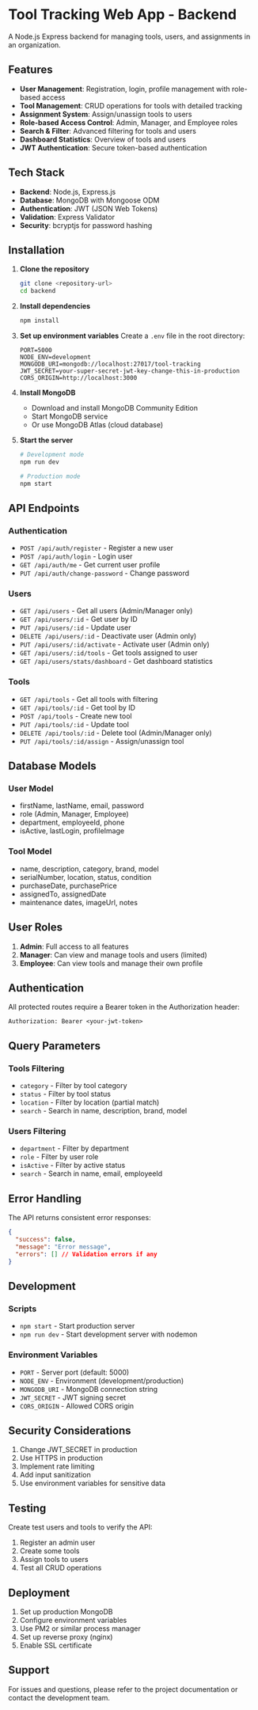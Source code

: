 # Tool Tracking Web App - Backend

A Node.js Express backend for managing tools, users, and assignments in an organization.

## Features

- **User Management**: Registration, login, profile management with role-based access
- **Tool Management**: CRUD operations for tools with detailed tracking
- **Assignment System**: Assign/unassign tools to users
- **Role-based Access Control**: Admin, Manager, and Employee roles
- **Search & Filter**: Advanced filtering for tools and users
- **Dashboard Statistics**: Overview of tools and users
- **JWT Authentication**: Secure token-based authentication

## Tech Stack

- **Backend**: Node.js, Express.js
- **Database**: MongoDB with Mongoose ODM
- **Authentication**: JWT (JSON Web Tokens)
- **Validation**: Express Validator
- **Security**: bcryptjs for password hashing

## Installation

1. **Clone the repository**
   ```bash
   git clone <repository-url>
   cd backend
   ```

2. **Install dependencies**
   ```bash
   npm install
   ```

3. **Set up environment variables**
   Create a `.env` file in the root directory:
   ```env
   PORT=5000
   NODE_ENV=development
   MONGODB_URI=mongodb://localhost:27017/tool-tracking
   JWT_SECRET=your-super-secret-jwt-key-change-this-in-production
   CORS_ORIGIN=http://localhost:3000
   ```

4. **Install MongoDB**
   - Download and install MongoDB Community Edition
   - Start MongoDB service
   - Or use MongoDB Atlas (cloud database)

5. **Start the server**
   ```bash
   # Development mode
   npm run dev

   # Production mode
   npm start
   ```

## API Endpoints

### Authentication
- `POST /api/auth/register` - Register a new user
- `POST /api/auth/login` - Login user
- `GET /api/auth/me` - Get current user profile
- `PUT /api/auth/change-password` - Change password

### Users
- `GET /api/users` - Get all users (Admin/Manager only)
- `GET /api/users/:id` - Get user by ID
- `PUT /api/users/:id` - Update user
- `DELETE /api/users/:id` - Deactivate user (Admin only)
- `PUT /api/users/:id/activate` - Activate user (Admin only)
- `GET /api/users/:id/tools` - Get tools assigned to user
- `GET /api/users/stats/dashboard` - Get dashboard statistics

### Tools
- `GET /api/tools` - Get all tools with filtering
- `GET /api/tools/:id` - Get tool by ID
- `POST /api/tools` - Create new tool
- `PUT /api/tools/:id` - Update tool
- `DELETE /api/tools/:id` - Delete tool (Admin/Manager only)
- `PUT /api/tools/:id/assign` - Assign/unassign tool

## Database Models

### User Model
- firstName, lastName, email, password
- role (Admin, Manager, Employee)
- department, employeeId, phone
- isActive, lastLogin, profileImage

### Tool Model
- name, description, category, brand, model
- serialNumber, location, status, condition
- purchaseDate, purchasePrice
- assignedTo, assignedDate
- maintenance dates, imageUrl, notes

## User Roles

1. **Admin**: Full access to all features
2. **Manager**: Can view and manage tools and users (limited)
3. **Employee**: Can view tools and manage their own profile

## Authentication

All protected routes require a Bearer token in the Authorization header:
```
Authorization: Bearer <your-jwt-token>
```

## Query Parameters

### Tools Filtering
- `category` - Filter by tool category
- `status` - Filter by tool status
- `location` - Filter by location (partial match)
- `search` - Search in name, description, brand, model

### Users Filtering
- `department` - Filter by department
- `role` - Filter by user role
- `isActive` - Filter by active status
- `search` - Search in name, email, employeeId

## Error Handling

The API returns consistent error responses:
```json
{
  "success": false,
  "message": "Error message",
  "errors": [] // Validation errors if any
}
```

## Development

### Scripts
- `npm start` - Start production server
- `npm run dev` - Start development server with nodemon

### Environment Variables
- `PORT` - Server port (default: 5000)
- `NODE_ENV` - Environment (development/production)
- `MONGODB_URI` - MongoDB connection string
- `JWT_SECRET` - JWT signing secret
- `CORS_ORIGIN` - Allowed CORS origin

## Security Considerations

1. Change JWT_SECRET in production
2. Use HTTPS in production
3. Implement rate limiting
4. Add input sanitization
5. Use environment variables for sensitive data

## Testing

Create test users and tools to verify the API:

1. Register an admin user
2. Create some tools
3. Assign tools to users
4. Test all CRUD operations

## Deployment

1. Set up production MongoDB
2. Configure environment variables
3. Use PM2 or similar process manager
4. Set up reverse proxy (nginx)
5. Enable SSL certificate

## Support

For issues and questions, please refer to the project documentation or contact the development team.
